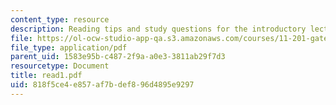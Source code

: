 ```yaml
---
content_type: resource
description: Reading tips and study questions for the introductory lecture session.
file: https://ol-ocw-studio-app-qa.s3.amazonaws.com/courses/11-201-gateway-planning-action-fall-2007/818f5ce4e857af7bdef896d4895e9297_read1.pdf
file_type: application/pdf
parent_uid: 1583e95b-c487-2f9a-a0e3-3811ab29f7d3
resourcetype: Document
title: read1.pdf
uid: 818f5ce4-e857-af7b-def8-96d4895e9297
---
```

